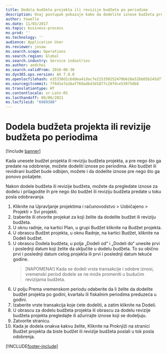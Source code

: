 ```yaml
---
title: Dodela budžeta projekta ili revizije budžeta po periodima
description: Ovaj postupak pokazuje kako da dodelite iznose budžeta projekta po periodima.
author: Yowelle
ms.date: 11/03/2017
ms.topic: business-process
ms.prod: ''
ms.technology: ''
audience: Application User
ms.reviewer: josaw
ms.search.scope: Operations
ms.search.region: Global
ms.search.industry: Service industries
ms.author: andchoi
ms.search.validFrom: 2016-06-30
ms.dyn365.ops.version: AX 7.0.0
ms.openlocfilehash: e35330d1cbddea41dac7e215350252470b610a52bb05b245d7794a37415dcd3c
ms.sourcegitcommit: 7f8d1e7a16af769adb43d1877c28fdce53975db8
ms.translationtype: HT
ms.contentlocale: sr-Latn-RS
ms.lasthandoff: 08/06/2021
ms.locfileid: "6989388"
---
```

# <a name="allocate-a-project-budget-or-budget-revision-across-periods"></a>Dodela budžeta projekta ili revizije budžeta po periodima

[!include [banner](../../includes/banner.md)]

Kada unesete budžet projekta ili reviziju budžeta projekta, a pre nego što ga predate na odobrenje, možete dodeliti iznose po periodima. Ako budžet ili revidirani budžet bude odbijen, možete i da dodelite iznose pre nego što ga ponovo pošaljete. 

Nakon dodele budžeta ili revizije budžeta, možete da pregledate iznose za dodelu i prilagodite ih pre nego što budžet ili reviziju budžeta predate u toku posla odobravanja. 

1. Kliknite na Upravljanje projektima i računovodstvo > Uobičajeno > Projekti > Svi projekti. 
2. Izaberite ili otvorite projekat za koji želite da dodelite budžet ili reviziju budžeta. 
3. U oknu radnje, na kartici Plan, u grupi Budžet kliknite na Budžet projekta. 
4. U obrascu Budžet projekta, u oknu Radnje, na kartici Budžet, kliknite na Dodeli budžet. 
5. U obrascu Dodela budžeta, u polja „Dodeli od“ i „Dodeli do“ unesite prvi i poslednji datum koji želite da uključite u dodelu budžeta. To su obično prvi i poslednji datum celog projekta ili prvi i poslednji datum tekuće godine.  
   > [NAPOMENA!] Kada se dodeli vrsta transakcije i odobre iznosi, vremenski period dodele se ne može promeniti u budućim revizijama budžeta. 
6. U polju Prema vremenskom periodu odaberite da li želite da dodelite budžet projekta po godini, kvartalu ili fiskalnim periodima preduzeća u godini.
7. Izaberite vrste transakcija koje ćete dodeliti, a zatim kliknite na Dodeli. 
8. U obrascu za dodelu budžeta projekta ili obrascu za dodelu revizije budžeta projekta pregledajte ili ažurirajte iznose koji se dodeljuju. 
9. Zatvorite stranicu.
10. Kada je dodela onakva kakvu želite, Kliknite na Proknjiži na stranici Budžet projekta da biste budžet ili revizije budžeta poslali u tok posla odobrenja.  




[!INCLUDE[footer-include](../../includes/footer-banner.md)]